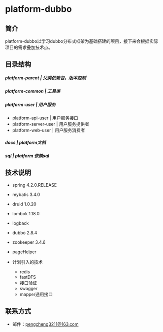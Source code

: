 # platform-dubbo

## 简介

platform-dubbo以学习dubbo分布式框架为基础搭建的项目，接下来会根据实际项目的需求叠加技术点。


## 目录结构 

##### platform-parent |   父类依赖包，版本控制

##### platform-common  |   工具类

##### platform-user  |  用户服务
* platform-api-user      |  用户服务接口
* platform-server-user   |  用户服务提供者
* platform-web-user      |  用户服务消费者

##### docs              |  platform文档

##### sql               |  platform 依赖sql


## 技术说明

- spring 4.2.0.RELEASE
- mybatis 3.4.0
- druid 1.0.20
- lombok 1.18.0
- logback
- dubbo 2.8.4
- zookeeper 3.4.6
- pageHelper

- 计划引入的技术
    - redis
    - fastDFS
    - 接口验证
    - swagger
    - mapper通用接口
    
## 联系方式

- 邮件：pengcheng3211@163.com

